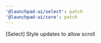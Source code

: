```yaml
---
'@launchpad-ui/select': patch
'@launchpad-ui/core': patch
---
```


[Select] Style updates to allow scroll

